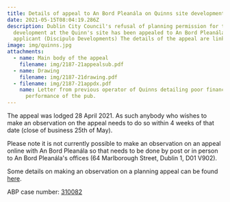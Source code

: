 ```yaml
---
title: Details of appeal to An Bord Pleanála on Quinns site development
date: 2021-05-15T08:04:19.286Z
description: Dublin City Council's refusal of planning permission for the
  development at the Quinn's site has been appealed to An Bord Pleanála by the
  applicant (Discipulo Developments) The details of the appeal are linked below.
image: img/quinns.jpg
attachments:
  - name: Main body of the appeal
    filename: img/2187-21appealsub.pdf
  - name: Drawing
    filename: img/2187-21drawing.pdf
  - filename: img/2187-21appdx.pdf
    name: Letter from previous operator of Quinns detailing poor financial
      performance of the pub.
---
```

The appeal was lodged 28 April 2021. As such anybody who wishes to make an observation on the appeal needs to do so within 4 weeks of that date (close of business 25th of May).

Please note it is not currently possible to make an observation on an appeal online with An Bord Pleanála so that needs to be done by post or in person to An Bord Pleanála's offices (64 Marlborough Street, Dublin 1, D01 V902).

Some details on making an observation on a planning appeal can be found [here](https://www.pleanala.ie/en-ie/observation-on-a-planning-appeal).

ABP case number: [310082](https://www.pleanala.ie/en-ie/case/310082)
